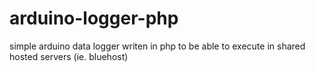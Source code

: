 # arduino-logger-php
simple arduino data logger writen in php to be able to execute in shared hosted servers (ie. bluehost)

